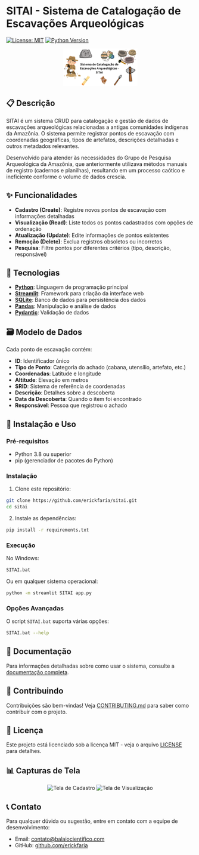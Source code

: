 # SITAI - Sistema de Catalogação de Escavações Arqueológicas

[![License: MIT](https://img.shields.io/badge/License-MIT-yellow.svg)](https://opensource.org/licenses/MIT)
[![Python Version](https://img.shields.io/badge/python-3.8%2B-blue.svg)](https://www.python.org/downloads/)

<p align="center">
  <img src="docs/images/sitai-logo.png" alt="SITAI Logo" width="200"/>
</p>

## 📋 Descrição

SITAI é um sistema CRUD para catalogação e gestão de dados de escavações arqueológicas relacionadas a antigas comunidades indígenas da Amazônia. O sistema permite registrar pontos de escavação com coordenadas geográficas, tipos de artefatos, descrições detalhadas e outros metadados relevantes.

Desenvolvido para atender às necessidades do Grupo de Pesquisa Arqueológica da Amazônia, que anteriormente utilizava métodos manuais de registro (cadernos e planilhas), resultando em um processo caótico e ineficiente conforme o volume de dados crescia.

## ✨ Funcionalidades

- **Cadastro (Create)**: Registre novos pontos de escavação com informações detalhadas
- **Visualização (Read)**: Liste todos os pontos cadastrados com opções de ordenação
- **Atualização (Update)**: Edite informações de pontos existentes
- **Remoção (Delete)**: Exclua registros obsoletos ou incorretos
- **Pesquisa**: Filtre pontos por diferentes critérios (tipo, descrição, responsável)

## 🔧 Tecnologias

- **[Python](https://www.python.org/)**: Linguagem de programação principal
- **[Streamlit](https://streamlit.io/)**: Framework para criação da interface web
- **[SQLite](https://www.sqlite.org/)**: Banco de dados para persistência dos dados
- **[Pandas](https://pandas.pydata.org/)**: Manipulação e análise de dados
- **[Pydantic](https://pydantic-docs.helpmanual.io/)**: Validação de dados

## 🗃️ Modelo de Dados

Cada ponto de escavação contém:
- **ID**: Identificador único
- **Tipo de Ponto**: Categoria do achado (cabana, utensílio, artefato, etc.)
- **Coordenadas**: Latitude e longitude
- **Altitude**: Elevação em metros
- **SRID**: Sistema de referência de coordenadas
- **Descrição**: Detalhes sobre a descoberta
- **Data da Descoberta**: Quando o item foi encontrado
- **Responsável**: Pessoa que registrou o achado

## 🚀 Instalação e Uso

### Pré-requisitos
- Python 3.8 ou superior
- pip (gerenciador de pacotes do Python)

### Instalação

1. Clone este repositório:
```bash
git clone https://github.com/erickfaria/sitai.git
cd sitai
```

2. Instale as dependências:
```bash
pip install -r requirements.txt
```

### Execução

No Windows:
```bash
SITAI.bat
```

Ou em qualquer sistema operacional:
```bash
python -m streamlit SITAI app.py
```

### Opções Avançadas

O script `SITAI.bat` suporta várias opções:
```bash
SITAI.bat --help
```

## 📖 Documentação

Para informações detalhadas sobre como usar o sistema, consulte a [documentação completa](docs/usage.md).

## 🤝 Contribuindo

Contribuições são bem-vindas! Veja [CONTRIBUTING.md](CONTRIBUTING.md) para saber como contribuir com o projeto.

## 📜 Licença

Este projeto está licenciado sob a licença MIT - veja o arquivo [LICENSE](LICENSE) para detalhes.

## 📊 Capturas de Tela

<div align="center">
  <img src="docs/images/screenshot-1.png" alt="Tela de Cadastro" width="45%"/>
  <img src="docs/images/screenshot-2.png" alt="Tela de Visualização" width="45%"/>
</div>

## 📞 Contato

Para qualquer dúvida ou sugestão, entre em contato com a equipe de desenvolvimento:
- Email: contato@balaiocientifico.com
- GitHub: [github.com/erickfaria](https://github.com/seu-usuario)